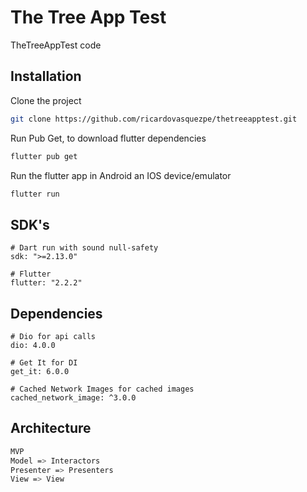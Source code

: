 
# The Tree App Test

TheTreeAppTest code

## Installation

Clone the project
```bash
git clone https://github.com/ricardovasquezpe/thetreeapptest.git
```

Run Pub Get, to download flutter dependencies
```bash
flutter pub get
```

Run the flutter app in Android an IOS device/emulator
```bash
flutter run
```

## SDK's

```
# Dart run with sound null-safety
sdk: ">=2.13.0" 

# Flutter
flutter: "2.2.2"
```

## Dependencies

```
# Dio for api calls
dio: 4.0.0

# Get It for DI
get_it: 6.0.0

# Cached Network Images for cached images
cached_network_image: ^3.0.0
```

## Architecture
```bash
MVP
Model => Interactors
Presenter => Presenters 
View => View
```
